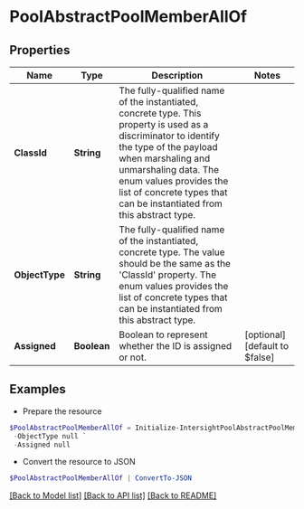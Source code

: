 # PoolAbstractPoolMemberAllOf
## Properties

Name | Type | Description | Notes
------------ | ------------- | ------------- | -------------
**ClassId** | **String** | The fully-qualified name of the instantiated, concrete type. This property is used as a discriminator to identify the type of the payload when marshaling and unmarshaling data. The enum values provides the list of concrete types that can be instantiated from this abstract type. | 
**ObjectType** | **String** | The fully-qualified name of the instantiated, concrete type. The value should be the same as the &#39;ClassId&#39; property. The enum values provides the list of concrete types that can be instantiated from this abstract type. | 
**Assigned** | **Boolean** | Boolean to represent whether the ID is assigned or not. | [optional] [default to $false]

## Examples

- Prepare the resource
```powershell
$PoolAbstractPoolMemberAllOf = Initialize-IntersightPoolAbstractPoolMemberAllOf  -ClassId null `
 -ObjectType null `
 -Assigned null
```

- Convert the resource to JSON
```powershell
$PoolAbstractPoolMemberAllOf | ConvertTo-JSON
```

[[Back to Model list]](../README.md#documentation-for-models) [[Back to API list]](../README.md#documentation-for-api-endpoints) [[Back to README]](../README.md)

